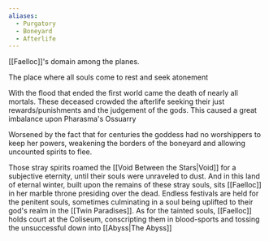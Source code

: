 ```yaml
---
aliases:
  - Purgatory
  - Boneyard
  - Afterlife
---
```


[[Faelloc]]'s domain among the planes. 

The place where all souls come to rest and seek atonement


With the flood that ended the first world came the death of nearly all mortals. These deceased crowded the afterlife seeking their just rewards/punishments and the judgement of the gods. This caused a great imbalance upon Pharasma's Ossuarry

Worsened by the fact that for centuries the goddess had no worshippers to keep her powers, weakening the borders of the boneyard and allowing uncounted spirits to flee.

Those stray spirits roamed the [[Void Between the Stars|Void]] for a subjective eternity, until their souls were unraveled to dust. And in this land of eternal winter, built upon the remains of these stray souls, sits [[Faelloc]] in her marble throne presiding over the dead.
Endless festivals are held for the penitent souls, sometimes culminating in a soul being uplifted to their god's realm in the [[Twin Paradises]].
As for the tainted souls, [[Faelloc]] holds court at the Coliseum, conscripting them in blood-sports and tossing the unsuccessful down into [[Abyss|The Abyss]]
